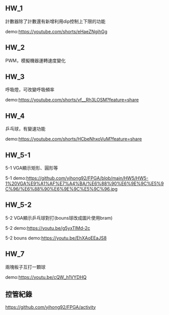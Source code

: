 ## HW_1
計數器除了計數還有新增利用dip控制上下限的功能

demo:https://youtube.com/shorts/eHaeZNgihGg
## HW_2
PWM，模擬機器運轉速度變化
## HW_3
呼吸燈，可改變呼吸頻率

demo:https://youtube.com/shorts/vf__Rh3LOSM?feature=share
## HW_4
乒乓球，有變速功能

demo:https://youtube.com/shorts/HCbeNhxoVuM?feature=share
## HW_5-1
5-1 VGA顯示矩形、圓形等
 
5-1 demo:https://github.com/yihong92/FPGA/blob/main/HW5/HW5-1%20VGA%E9%A1%AF%E7%A4%BA/%E6%88%90%E6%9E%9C%E5%9C%96/%E6%88%90%E6%9E%9C%E5%9C%96.jpg
## HW_5-2
5-2 VGA顯示乒乓球對打(bouns球改成圖片使用bram)
 
5-2 demo:https://youtu.be/g5yxTlMd-2c

5-2 bouns demo:https://youtu.be/EhXAoEEaJS8
## HW_7 
兩塊板子互打一顆球

demo:https://youtu.be/cQW_h1VYDHQ
## 控管紀錄

https://github.com/yihong92/FPGA/activity




